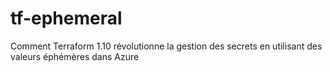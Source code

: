 # tf-ephemeral
Comment Terraform 1.10 révolutionne la gestion des secrets en utilisant des valeurs éphémères dans Azure
